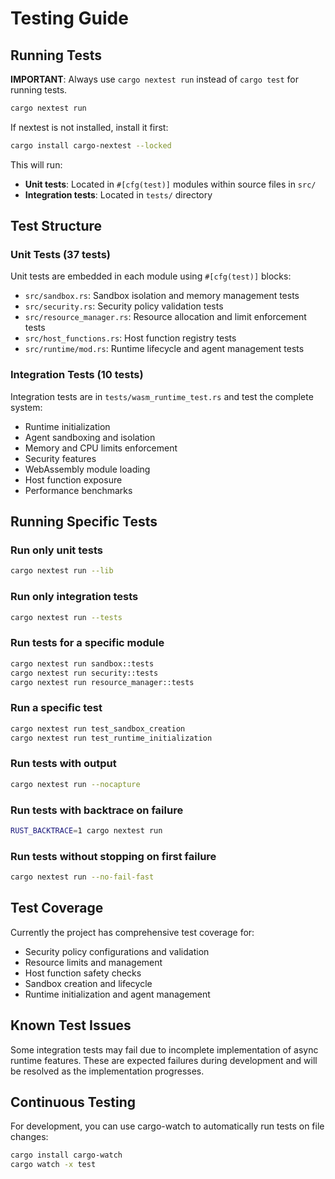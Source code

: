 # Testing Guide

## Running Tests

**IMPORTANT**: Always use `cargo nextest run` instead of `cargo test` for
running tests.

```bash
cargo nextest run
```

If nextest is not installed, install it first:

```bash
cargo install cargo-nextest --locked
```

This will run:

- **Unit tests**: Located in `#[cfg(test)]` modules within source files in
  `src/`
- **Integration tests**: Located in `tests/` directory

## Test Structure

### Unit Tests (37 tests)

Unit tests are embedded in each module using `#[cfg(test)]` blocks:

- `src/sandbox.rs`: Sandbox isolation and memory management tests
- `src/security.rs`: Security policy validation tests
- `src/resource_manager.rs`: Resource allocation and limit enforcement tests
- `src/host_functions.rs`: Host function registry tests
- `src/runtime/mod.rs`: Runtime lifecycle and agent management tests

### Integration Tests (10 tests)

Integration tests are in `tests/wasm_runtime_test.rs` and test the complete
system:

- Runtime initialization
- Agent sandboxing and isolation
- Memory and CPU limits enforcement
- Security features
- WebAssembly module loading
- Host function exposure
- Performance benchmarks

## Running Specific Tests

### Run only unit tests

```bash
cargo nextest run --lib
```

### Run only integration tests

```bash
cargo nextest run --tests
```

### Run tests for a specific module

```bash
cargo nextest run sandbox::tests
cargo nextest run security::tests
cargo nextest run resource_manager::tests
```

### Run a specific test

```bash
cargo nextest run test_sandbox_creation
cargo nextest run test_runtime_initialization
```

### Run tests with output

```bash
cargo nextest run --nocapture
```

### Run tests with backtrace on failure

```bash
RUST_BACKTRACE=1 cargo nextest run
```

### Run tests without stopping on first failure

```bash
cargo nextest run --no-fail-fast
```

## Test Coverage

Currently the project has comprehensive test coverage for:

- Security policy configurations and validation
- Resource limits and management
- Host function safety checks
- Sandbox creation and lifecycle
- Runtime initialization and agent management

## Known Test Issues

Some integration tests may fail due to incomplete implementation of async
runtime features. These are expected failures during development and will be
resolved as the implementation progresses.

## Continuous Testing

For development, you can use cargo-watch to automatically run tests on file
changes:

```bash
cargo install cargo-watch
cargo watch -x test
```
